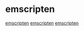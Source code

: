 # emscripten

[emscripten](https://github.com/WebAssembly/binaryen)
[emscripten](https://github.com/emscripten-core/emscripten)
[emscripten](https://github.com/petersalomonsen/wasm-git)
